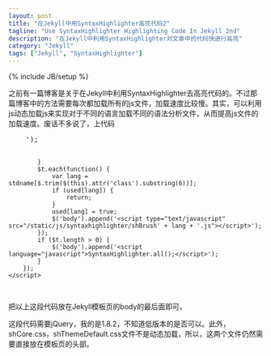 ```yaml
---
layout: post
title: "在Jekyll中用SyntaxHighlighter高亮代码2"
tagline: "Use SyntaxHighlighter Highlighting Code In Jekyll 2nd"
description: "在Jekyll中利用SyntaxHighlighter对文章中的代码快进行高亮"
category: "Jekyll"
tags: ["Jekyll", "SyntaxHighlighter"]
---
```

{% include JB/setup %}

之前有一篇博客是关于在Jekyll中利用SyntaxHighlighter去高亮代码的。不过那篇博客中的方法需要每次都加载所有的js文件，加载速度比较慢。其实，可以利用js动态加载js来实现对于不同的语言加载不同的语法分析文件，从而提高js文件的加载速度。废话不多说了，上代码

<pre class="brush: js">
    <script language='javascript'>
        $(function () {

            var stdname = {
                'bash': 'Bash',
                'sh': 'Bash',
                'c': 'Cpp',
                'cpp': 'Cpp',
                'cs': 'CSharp',
                'css': 'Css',
                'java': 'Java',
                'js': 'JScript',
                'php': 'Php',
                'py': 'Python',
                'python': 'Python',
                'rb': 'Ruby',
                'sql': 'Sql',
                'vb': 'Vb',
                'xml': 'Xml',
                'html': 'Xml',
                'perl': 'Perl'
            };

            var used = {};

            var $t = $('pre[class^=brush]');
            if ($t.length > 0) {
                $('body').append('<script src="/static/js/syntaxhighlighter/shCore.js" type="text/javascript"></script>');
            }
            $t.each(function() {
                var lang = stdname[$.trim($(this).attr('class').substring(6))];
                if (used[lang]) {
                    return;
                }
                used[lang] = true;
                $('body').append('<script type="text/javascript" src="/static/js/syntaxhighlighter/shBrush' + lang + '.js"></script>');
            });
            if ($t.length > 0) {
                $('body').append('<script language="javascript">SyntaxHighlighter.all();</script>');
            }
        });
    </script>
</pre>
把以上这段代码放在Jekyll模板页的body的最后面即可。

这段代码需要jQuery，我的是1.8.2，不知道低版本的是否可以。此外，shCore.css，shThemeDefault.css文件不是动态加载，所以，这两个文件仍然需要直接放在模板页的头部。

